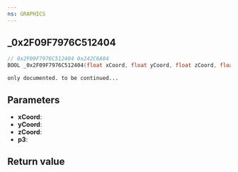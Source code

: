 ```yaml
---
ns: GRAPHICS
---
```

## _0x2F09F7976C512404

```c
// 0x2F09F7976C512404 0x242C6A04
BOOL _0x2F09F7976C512404(float xCoord, float yCoord, float zCoord, float p3);
```

```
only documented. to be continued...  
```

## Parameters
* **xCoord**: 
* **yCoord**: 
* **zCoord**: 
* **p3**: 

## Return value
